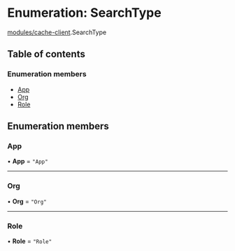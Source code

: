 # Enumeration: SearchType

[modules/cache-client](../modules/modules_cache_client.md).SearchType

## Table of contents

### Enumeration members

- [App](modules_cache_client.SearchType.md#app)
- [Org](modules_cache_client.SearchType.md#org)
- [Role](modules_cache_client.SearchType.md#role)

## Enumeration members

### App

• **App** = `"App"`

___

### Org

• **Org** = `"Org"`

___

### Role

• **Role** = `"Role"`
